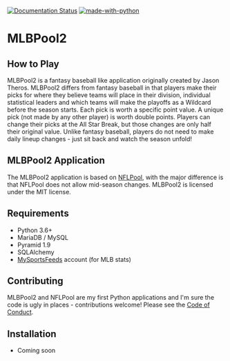 [![Documentation Status](https://readthedocs.org/projects/mlbpool2/badge/?version=latest)](http://mlbpool2.readthedocs.io/en/latest/?badge=latest)
[![made-with-python](https://img.shields.io/badge/Made%20with-Python-1f425f.svg)](https://www.python.org/)

# MLBPool2

## How to Play

MLBPool2 is a fantasy baseball like application originally created by
Jason Theros.  MLBPool2 differs from fantasy baseball in that players
make their picks for where they believe teams will place in their division,
individual statistical leaders and which teams will make the playoffs as a
Wildcard before the season starts.  Each pick is worth a specific point
value.  A unique pick (not made by any other player) is worth double
points.  Players can change their picks at the All Star Break, but those
changes are only half their original value.  Unlike fantasy baseball,
players do not need to make daily lineup changes - just sit back and
watch the season unfold!

## MLBPool2 Application

The MLBPool2 application is based on [NFLPool](https://github.com/prcutler/nflpool),
with the major difference is that NFLPool does not allow mid-season
changes.  MLBPool2 is licensed under the MIT license.

## Requirements

* Python 3.6+
* MariaDB / MySQL
* Pyramid 1.9
* SQLAlchemy
* [MySportsFeeds](https://www.mysportsfeeds.com) account (for MLB stats)

## Contributing

MLBPool2 and NFLPool are my first Python applications and I'm sure the
code is ugly in places - contributions welcome!  Please see the
[Code of Conduct](https://github.com/prcutler/mlbpool2/blob/master/CODE_OF_CONDUCT.md).

## Installation

* Coming soon


